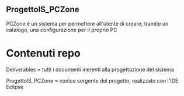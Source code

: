 ## ProgettoIS_PCZone

PCZone è un sistema per permettere all'utente di creare, tramite un catalogo, una configurazione per il proprio PC

# Contenuti repo
Deliverables = tutti i documenti inerenti alla progettazione del sistema

ProgettoIS_PCZone = codice sorgente del progetto, realizzato con l'IDE Eclipse
